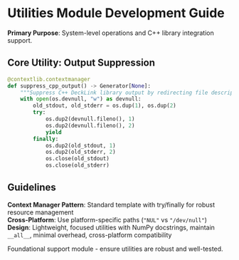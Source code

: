 # Utilities Module Development Guide

**Primary Purpose**: System-level operations and C++ library integration support.

## Core Utility: Output Suppression

```python
@contextlib.contextmanager
def suppress_cpp_output() -> Generator[None]:
    """Suppress C++ DeckLink library output by redirecting file descriptors."""
    with open(os.devnull, "w") as devnull:
        old_stdout, old_stderr = os.dup(1), os.dup(2)
        try:
            os.dup2(devnull.fileno(), 1)
            os.dup2(devnull.fileno(), 2)
            yield
        finally:
            os.dup2(old_stdout, 1)
            os.dup2(old_stderr, 2)
            os.close(old_stdout)
            os.close(old_stderr)
```

## Guidelines

**Context Manager Pattern**: Standard template with try/finally for robust resource management  
**Cross-Platform**: Use platform-specific paths (`"NUL"` vs `"/dev/null"`)  
**Design**: Lightweight, focused utilities with NumPy docstrings, maintain `__all__`, minimal overhead, cross-platform compatibility

Foundational support module - ensure utilities are robust and well-tested.